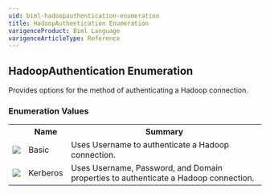 ```yaml
---
uid: biml-hadoopauthentication-enumeration
title: HadoopAuthentication Enumeration
varigenceProduct: Biml Language
varigenceArticleType: Reference
---
```


## HadoopAuthentication Enumeration<div class="LanguageSummary"><div class ="SummaryItem">Provides options for the method of authenticating a Hadoop connection.</div></div><div class="EnumValueGroup">### Enumeration Values<table id="EnumValue" class="MemberList"><tbody><tr><th class="MemberTypeIconColumnHeader">&nbsp;</th><th class="MemberNameColumnHeader">Name</th><th class="MemberSummaryColumnHeader">Summary</th></tr><tr class="cd0"><td align="center" class="MemberTypeIcon"><img src="enumValue.png"></img></td><td class="MemberName">Basic</td><td class="MemberSummary"><div class ="SummaryItem">Uses Username to authenticate a Hadoop connection.</div></td></tr><tr class="cd1"><td align="center" class="MemberTypeIcon"><img src="enumValue.png"></img></td><td class="MemberName">Kerberos</td><td class="MemberSummary"><div class ="SummaryItem">Uses Username, Password, and Domain properties to authenticate a Hadoop connection.</div></td></tr></tbody></table></div>